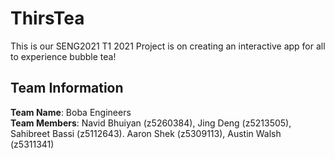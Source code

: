 # ThirsTea
This is our SENG2021 T1 2021 Project is on creating an interactive app for all to experience bubble tea!

## Team Information
**Team Name**: Boba Engineers  
**Team Members**: Navid Bhuiyan (z5260384), Jing Deng (z5213505), Sahibreet Bassi (z5112643). Aaron Shek (z5309113), Austin Walsh (z5311341)  
